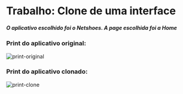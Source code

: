 # Trabalho: Clone de uma interface

##### O aplicativo escolhido foi o Netshoes. A page escolhida foi a Home

### Print do aplicativo original:

![print-original](/assets/printOriginal.png)

### Print do aplicativo clonado:

![print-clone](/assets/printClone.png)